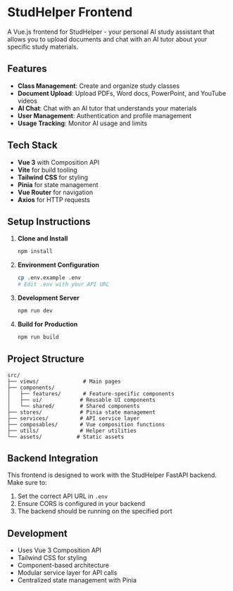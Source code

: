 # StudHelper Frontend

A Vue.js frontend for StudHelper - your personal AI study assistant that allows you to upload documents and chat with an AI tutor about your specific study materials.

## Features

- **Class Management**: Create and organize study classes
- **Document Upload**: Upload PDFs, Word docs, PowerPoint, and YouTube videos
- **AI Chat**: Chat with an AI tutor that understands your materials
- **User Management**: Authentication and profile management
- **Usage Tracking**: Monitor AI usage and limits

## Tech Stack

- **Vue 3** with Composition API
- **Vite** for build tooling
- **Tailwind CSS** for styling
- **Pinia** for state management
- **Vue Router** for navigation
- **Axios** for HTTP requests

## Setup Instructions

1. **Clone and Install**
   ```bash
   npm install
   ```

2. **Environment Configuration**
   ```bash
   cp .env.example .env
   # Edit .env with your API URL
   ```

3. **Development Server**
   ```bash
   npm run dev
   ```

4. **Build for Production**
   ```bash
   npm run build
   ```

## Project Structure

```
src/
├── views/              # Main pages
├── components/
│   ├── features/       # Feature-specific components
│   ├── ui/            # Reusable UI components
│   └── shared/        # Shared components
├── stores/            # Pinia state management
├── services/          # API service layer
├── composables/       # Vue composition functions
├── utils/             # Helper utilities
└── assets/           # Static assets
```

## Backend Integration

This frontend is designed to work with the StudHelper FastAPI backend. Make sure to:

1. Set the correct API URL in `.env`
2. Ensure CORS is configured in your backend
3. The backend should be running on the specified port

## Development

- Uses Vue 3 Composition API
- Tailwind CSS for styling
- Component-based architecture
- Modular service layer for API calls
- Centralized state management with Pinia

